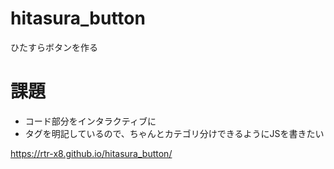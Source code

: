 # hitasura_button
ひたすらボタンを作る

# 課題
* コード部分をインタラクティブに
* タグを明記しているので、ちゃんとカテゴリ分けできるようにJSを書きたい


https://rtr-x8.github.io/hitasura_button/
